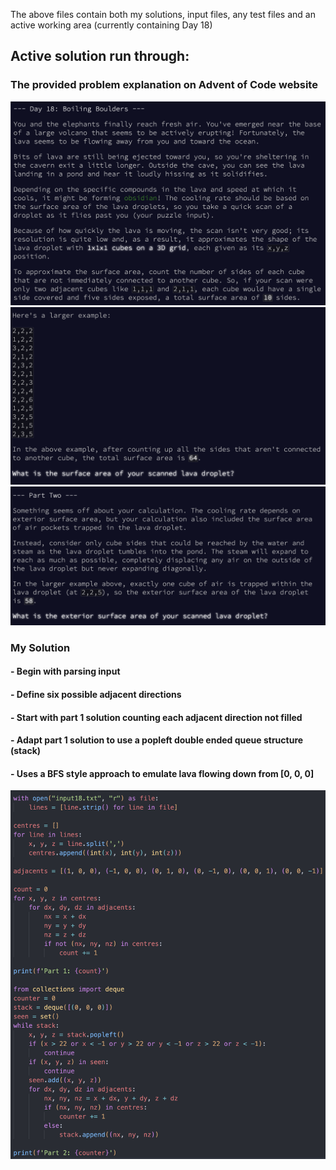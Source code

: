 The above files contain both my solutions, input files, any test files and an active working area (currently containing Day 18)

## Active solution run through:

### The provided problem explanation on Advent of Code website
![alt text](images/Explanation1.png)
![alt text](images/Explanation2.png)
![alt text](images/Explanation3.png)

### My Solution
#### - Begin with parsing input
#### - Define six possible adjacent directions
#### - Start with part 1 solution counting each adjacent direction not filled
#### - Adapt part 1 solution to use a popleft double ended queue structure (stack)
#### - Uses a BFS style approach to emulate lava flowing down from [0, 0, 0]
![alt text](images/Solution.png)
